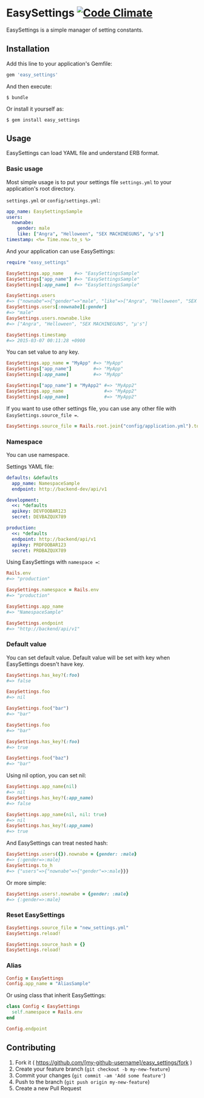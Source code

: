# EasySettings [![Code Climate](https://codeclimate.com/github/nownabe/easy_settings/badges/gpa.svg)](https://codeclimate.com/github/nownabe/easy_settings)
EasySettings is a simple manager of setting constants.

## Installation

Add this line to your application's Gemfile:

```ruby
gem 'easy_settings'
```

And then execute:

    $ bundle

Or install it yourself as:

    $ gem install easy_settings

## Usage
EasySettings can load YAML file and understand ERB format.

### Basic usage
Most simple usage is to put your settings file `settings.yml` to your application's root directory.

`settings.yml` or `config/settings.yml`:

```yaml
app_name: EasySettingsSample
users:
  nownabe:
    gender: male
    like: ["Angra", "Helloween", "SEX MACHINEGUNS", "μ's"]
timestamp: <%= Time.now.to_s %>
```

And your application can use EasySettings:

```ruby
require "easy_settings"

EasySettings.app_name    #=> "EasySettingsSample"
EasySettings["app_name"] #=> "EasySettingsSample"
EasySettings[:app_name]  #=> "EasySettingsSample"

EasySettings.users
#=> {"nownabe"=>{"gender"=>"male", "like"=>["Angra", "Helloween", "SEX MACHINEGUNS", "μ's"]}}
EasySettings.users[:nownabe][:gender]
#=> "male"
EasySettings.users.nownabe.like
#=> ["Angra", "Helloween", "SEX MACHINEGUNS", "μ's"]

EasySettings.timestamp
#=> 2015-03-07 00:11:28 +0900
```

You can set value to any key.

```ruby
EasySettings.app_name = "MyApp" #=> "MyApp"
EasySettings["app_name"]        #=> "MyApp"
EasySettings[:app_name]         #=> "MyApp"

EasySettings["app_name"] = "MyApp2" #=> "MyApp2"
EasySettings.app_name               #=> "MyApp2"
EasySettings[:app_name]             #=> "MyApp2"
```

If you want to use other settings file, you can use any other file with `EasySettings.source_file =`.

```ruby
EasySettings.source_file = Rails.root.join("config/application.yml").to_s
```

### Namespace
You can use namespace.

Settings YAML file:

```yaml
defaults: &defaults
  app_name: NamespaceSample
  endpoint: http://backend-dev/api/v1

development:
  <<: *defaults
  apikey: DEVFOOBAR123
  secret: DEVBAZQUX789

production:
  <<: *defaults
  endpoint: http://backend/api/v1
  apikey: PRDFOOBAR123
  secret: PRDBAZQUX789
```

Using EasySettings with `namespace =`:

```ruby
Rails.env
#=> "production"

EasySettings.namespace = Rails.env
#=> "production"

EasySettings.app_name
#=> "NamespaceSample"

EasySettings.endpoint
#=> "http://backend/api/v1"
```

### Default value
You can set default value.
Default value will be set with key when EasySettings doesn't have key.

```ruby
EasySettings.has_key?(:foo)
#=> false

EasySettings.foo
#=> nil

EasySettings.foo("bar")
#=> "bar"

EasySettings.foo
#=> "bar"

EasySettings.has_key?(:foo)
#=> true

EasySettings.foo("baz")
#=> "bar"
```

Using nil option, you can set nil:

```ruby
EasySettings.app_name(nil)
#=> nil
EasySettings.has_key?(:app_name)
#=> false

EasySettings.app_name(nil, nil: true)
#=> nil
EasySettings.has_key?(:app_name)
#=> true
```

And EasySettings can treat nested hash:

```ruby
EasySettings.users({}).nownabe = {gender: :male}
#=> {:gender=>:male}
EasySettings.to_h
#=> {"users"=>{"nownabe"=>{"gender"=>:male}}}
```

Or more simple:

```ruby
EasySettings.users!.nownabe = {gender: :male}
#=> {:gender=>:male}
```

### Reset EasySettings
```ruby
EasySettings.source_file = "new_settings.yml"
EasySettings.reload!

EasySettings.source_hash = {}
EasySettings.reload!
```

### Alias
```ruby
Config = EasySettings
Config.app_name = "AliasSample"
```

Or using class that inherit EasySettings:

```ruby
class Config < EasySettings
  self.namespace = Rails.env
end

Config.endpoint
```

## Contributing

1. Fork it ( https://github.com/[my-github-username]/easy_settings/fork )
2. Create your feature branch (`git checkout -b my-new-feature`)
3. Commit your changes (`git commit -am 'Add some feature'`)
4. Push to the branch (`git push origin my-new-feature`)
5. Create a new Pull Request
